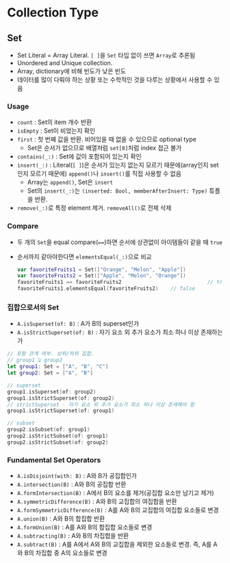 

# Collection Type

## Set

- Set Literal = Array Literal. `[ ]`을 `Set` 타입 없이 쓰면 `Array`로 추론됨
- Unordered and Unique collection.
- Array, dictionary에 비해 빈도가 낮은 빈도
- 데이터를 많이 다뤄야 하는 상황 또는 수학적인 것을 다루는 상황에서 사용할 수 있음

### Usage

- `count` : Set의 item 개수 반환
- `isEmpty` : Set이 비었는지 확인
- `first` : 첫 번째 값을 반환. 비어있을 때 없을 수 있으므로 optional type
  - Set은 순서가 없으므로 배열처럼 `set[0]`처럼 index 접근 불가
- `contains(_:)` : Set에 값이 포함되어 있는지 확인
- `insert(_:)` : Literal(`[ ]`)은 순서가 있는지 없는지 모르기 때문에(array인지 set인지 모르기 때문에) `append()`나 `insert()`를 직접 사용할 수 없음
  - Array는 `append()`, Set은 `insert`
  - Set의 `insert(_:)`는 `(inserted: Bool, memberAfterInsert: Type)` 튜플을 반환. 
- `remove(_:)`로 특정 element 제거. `removeAll()`로 전체 삭제

### Compare

- 두 개의 `Set`을 equal compare(`==`)하면 순서에 상관없이 아이템들이 같을 때 `true`

- 순서까지 같아야한다면 `elementsEqual(_:)`으로 비교

  ```swift
  var favoriteFruits1 = Set(["Orange", "Melon", "Apple"])
  var favoriteFruits2 = Set(["Apple", "Melon", "Orange"])
  favoriteFruits1 == favoriteFruits2							// true
  favoriteFruits1.elementsEqual(favoriteFruits2)	// false
  ```

### 집합으로서의 Set

- `A.isSuperset(of: B)` : A가 B의 superset인가
- `A.isStrictSuperset(of: B)` : 자기 요소 외 추가 요소가 최소 하나 이상 존재하는가

```swift
// 포함 관계 여부. 상위/하위 집합.
// group1 ⊇ group2
let group1: Set = ["A", "B", "C"]
let group2: Set = ["A", "B"]

// superset
group1.isSuperset(of: group2)
group1.isStrictSuperset(of: group2)
// strictSuperset - 자기 요소 외 추가 요소가 최소 하나 이상 존재해야 함
group1.isStrictSuperset(of: group1)

// subset
group2.isSubset(of: group1)
group2.isStrictSubset(of: group1)
group2.isStrictSubset(of: group2)
```

### Fundamental Set Operators

- `A.isDisjoint(with: B)` : A와 B가 공집합인가
- `A.intersection(B)` : A와 B의 공집합 반환
- `A.formIntersection(B)` : A에서 B의 요소를 제거(공집합 요소만 남기고 제거)
- `A.symmetricDifference(B)` : A와 B의 교집합의 여집합을 반환
- `A.formSymmetricDifference(B)` : A를 A와 B의 교집합의 여집합 요소들로 변경
- `A.union(B)` : A와 B의 합집합 반환
- `A.formUnion(B)` : A를 A와 B의 합집합 요소들로 변경
- `A.subtracting(B)` : A와 B의 차집합을 반환
- `A.subtract(B)` : A를 A에서 A와 B의 교집합을 제외한 요소들로 변경. 즉, A를 A와 B의 차집합 중 A의 요소들로 변경